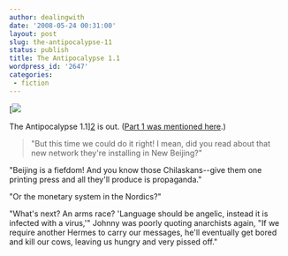 ```yaml
---
author: dealingwith
date: '2008-05-24 00:31:00'
layout: post
slug: the-antipocalypse-11
status: publish
title: The Antipocalypse 1.1
wordpress_id: '2647'
categories:
 - fiction
---
```


[![][1]

The Antipocalypse 1.1][2] is out. ([Part 1 was mentioned here][3].)

> "But this time we could do it right! I mean, did you read about that new
network they're installing in New Beijing?"

"Beijing is a fiefdom! And you know those Chilaskans--give them one printing
press and all they'll produce is propaganda."

"Or the monetary system in the Nordics?"

"What's next? An arms race? 'Language should be angelic, instead it is
infected with a virus,'" Johnny was poorly quoting anarchists again, "If we
require another Hermes to carry our messages, he'll eventually get bored and
kill our cows, leaving us hungry and very pissed off."

   [1]: http://danielsjourney.com/blog/files/2008/05/antipocalypse1.1.jpg

   [2]: http://danielsjourney.com/files/JohnnyCitizen_Antipoc1_1.pdf

   [3]: http://dealingwith.livejournal.com/659347.html

